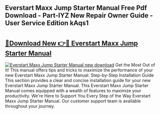 ## Everstart Maxx Jump Starter Manual Free Pdf Download - Part-IYZ New Repair Owner Guide - User Service Edition kAqs1

# <h2><a href="http://bc10517.oget.top/?id=Everstart+Maxx+Jump+Starter+Manual">🔗Download New 👉🔴 Everstart Maxx Jump Starter Manual</a></h2>

[![Everstart Maxx Jump Starter Manual new download](https://i.imgur.com/5g1atiW.png)](http://bc10517.oget.top/?id=Everstart+Maxx+Jump+Starter+Manual)
Get the Most Out of It! This manual offers tips and tricks to maximize the performance of your new Everstart Maxx Jump Starter Manual. Step-by-Step Installation Guide This section provides a clear and concise installation guide for your new Everstart Maxx Jump Starter Manual. This Everstart Maxx Jump Starter Manual comes equipped with a wealth of features to maximize your productivity. We're Here to Support You Every Step of the Way Everstart Maxx Jump Starter Manual. Our customer support team is available throughout your journey.
